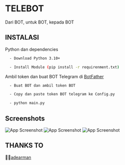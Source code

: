 # TELEBOT

Dari BOT, untuk BOT, kepada BOT

## INSTALASI

Python dan dependencies

```bash
  - Download Python 3.10+

  - Install Module (pip install -r requirenment.txt)
```

Ambil token dan buat BOT Telegram di [BotFather](https://t.me/BotFather)
```bash
  - Buat BOT dan ambil token BOT

  - Copy dan paste token BOT telegram ke Config.py

  - python main.py
```

## Screenshots
![App Screenshot](https://i.ibb.co.com/n7ZwrVC/Cuplikan-layar-2024-07-03-174724.png)
![App Screenshot](https://i.ibb.co.com/rHCY46R/Cuplikan-layar-2024-07-03-174756.png)
![App Screenshot](https://i.ibb.co.com/Yf9RqbM/Cuplikan-layar-2024-07-03-174817.png)

## THANKS TO
 🙎‍♂️[adearman](https://github.com/adearman)
